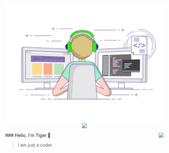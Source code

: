 <p align="center">
  <img align="center" src="https://github.com/zsjtiger/zsjtiger/blob/main/developer.gif"/>
<img align="center" src="https://github-profile-trophy.vercel.app/?username=zsjtiger&title=CV,MLP,Go,Rust,SaaS" style="max-width:100%;">
</p>
<img align="right" src="https://github-readme-stats.vercel.app/api?username=zsjtiger&show_icons=true&icon_color=805AD5&text_color=718096&bg_color=ffffff&hide_title=true" />
### Hello, I'm Tiger 👋

> I am just a coder
